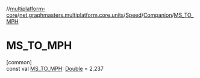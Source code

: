 //[multiplatform-core](../../../../index.md)/[net.graphmasters.multiplatform.core.units](../../index.md)/[Speed](../index.md)/[Companion](index.md)/[MS_TO_MPH](-m-s_-t-o_-m-p-h.md)

# MS_TO_MPH

[common]\
const val [MS_TO_MPH](-m-s_-t-o_-m-p-h.md): [Double](https://kotlinlang.org/api/latest/jvm/stdlib/kotlin/-double/index.html) = 2.237
